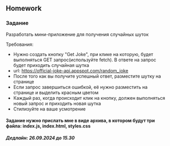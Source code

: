 ##  Homework

### Задание
Разработать мини-приложение для получения случайных шуток

Требования: 
 - Нужно создать кнопку "Get Joke", при клике на которую, будет выполняться GET запрос(используйте fetch). В ответе на запрос будет приходить случайная шутка
 - url: https://official-joke-api.appspot.com/random_joke
 - После того как вы получите успешный ответ, разместите шутку на странице
 - Если запрос завершиться ошибкой, её нужно разместить на странице и выделить красным цветом
 - Каждый раз, когда происходит клик на кнопку, должен выполняться новый запрос и приходить новая шутка
 - Стилизуйте на ваше усмотрение


#### Задание нужно прислать мне в виде архива, в котором будут три файла: index.js, index.html, styles.css
##### Дедлайн: 26.09.2024 до 15.30


